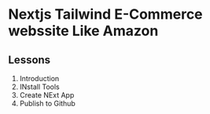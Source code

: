 # Nextjs Tailwind E-Commerce webssite Like Amazon

## Lessons

1. Introduction
2. INstall Tools
3. Create NExt App
4. Publish to Github
